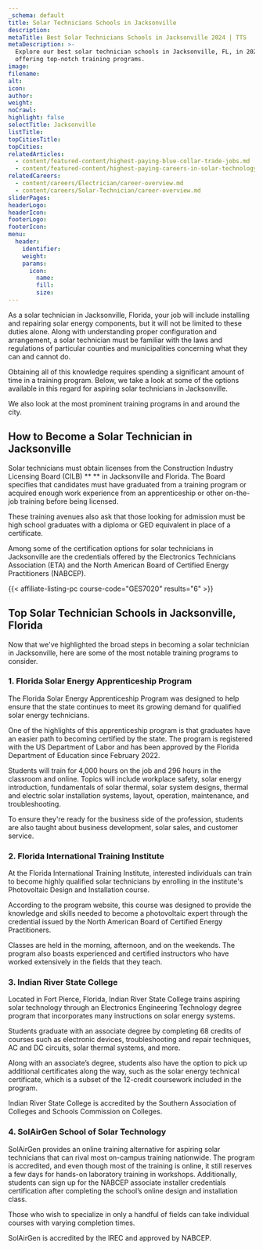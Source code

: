 ```yaml
---
_schema: default
title: Solar Technicians Schools in Jacksonville
description:
metaTitle: Best Solar Technicians Schools in Jacksonville 2024 | TTS
metaDescription: >-
  Explore our best solar technician schools in Jacksonville, FL, in 2024,
  offering top-notch training programs. 
image:
filename:
alt:
icon:
author:
weight:
noCrawl:
highlight: false
selectTitle: Jacksonville
listTitle:
topCitiesTitle:
topCities:
relatedArticles:
  - content/featured-content/highest-paying-blue-collar-trade-jobs.md
  - content/featured-content/highest-paying-careers-in-solar-technology.md
relatedCareers:
  - content/careers/Electrician/career-overview.md
  - content/careers/Solar-Technician/career-overview.md
sliderPages:
headerLogo:
headerIcon:
footerLogo:
footerIcon:
menu:
  header:
    identifier:
    weight:
    params:
      icon:
        name:
        fill:
        size:
---
```

As a solar technician in Jacksonville, Florida, your job will include installing and repairing solar energy components, but it will not be limited to these duties alone. Along with understanding proper configuration and arrangement, a solar technician must be familiar with the laws and regulations of particular counties and municipalities concerning what they can and cannot do.

Obtaining all of this knowledge requires spending a significant amount of time in a training program. Below, we take a look at some of the options available in this regard for aspiring solar technicians in Jacksonville.

We also look at the most prominent training programs in and around the city.

## **How to Become a Solar Technician in Jacksonville**

Solar technicians must obtain licenses from the Construction Industry Licensing Board (CILB) \*\* \*\* in Jacksonville and Florida. The Board specifies that candidates must have graduated from a training program or acquired enough work experience from an apprenticeship or other on-the-job training before being licensed.

These training avenues also ask that those looking for admission must be high school graduates with a diploma or GED equivalent in place of a certificate.

Among some of the certification options for solar technicians in Jacksonville are the credentials offered by the Electronics Technicians Association (ETA) and the North American Board of Certified Energy Practitioners (NABCEP).

{{< affiliate-listing-pc course-code="GES7020" results="6" >}}

## **Top Solar Technician Schools in Jacksonville, Florida**

Now that we've highlighted the broad steps in becoming a solar technician in Jacksonville, here are some of the most notable training programs to consider.

### **1\. Florida Solar Energy Apprenticeship Program**

The Florida Solar Energy Apprenticeship Program was designed to help ensure that the state continues to meet its growing demand for qualified solar energy technicians.

One of the highlights of this apprenticeship program is that graduates have an easier path to becoming certified by the state. The program is registered with the US Department of Labor and has been approved by the Florida Department of Education since February 2022.

Students will train for 4,000 hours on the job and 296 hours in the classroom and online. Topics will include workplace safety, solar energy introduction, fundamentals of solar thermal, solar system designs, thermal and electric solar installation systems, layout, operation, maintenance, and troubleshooting.

To ensure they're ready for the business side of the profession, students are also taught about business development, solar sales, and customer service.

### 2\. Florida International Training Institute

At the Florida International Training Institute, interested individuals can train to become highly qualified solar technicians by enrolling in the institute's Photovoltaic Design and Installation course.

According to the program website, this course was designed to provide the knowledge and skills needed to become a photovoltaic expert through the credential issued by the North American Board of Certified Energy Practitioners.

Classes are held in the morning, afternoon, and on the weekends. The program also boasts experienced and certified instructors who have worked extensively in the fields that they teach.

### 3\. Indian River State College

Located in Fort Pierce, Florida, Indian River State College trains aspiring solar technology through an Electronics Engineering Technology degree program that incorporates many instructions on solar energy systems.

Students graduate with an associate degree by completing 68 credits of courses such as electronic devices, troubleshooting and repair techniques, AC and DC circuits, solar thermal systems, and more.

Along with an associate’s degree, students also have the option to pick up additional certificates along the way, such as the solar energy technical certificate, which is a subset of the 12-credit coursework included in the program.

Indian River State College is accredited by the Southern Association of Colleges and Schools Commission on Colleges.

### 4\. SolAirGen School of Solar Technology

SolAirGen provides an online training alternative for aspiring solar technicians that can rival most on-campus training nationwide. The program is accredited, and even though most of the training is online, it still reserves a few days for hands-on laboratory training in workshops. Additionally, students can sign up for the NABCEP associate installer credentials certification after completing the school’s online design and installation class.

Those who wish to specialize in only a handful of fields can take individual courses with varying completion times.

SolAirGen is accredited by the IREC and approved by NABCEP.